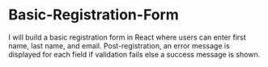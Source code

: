 # Basic-Registration-Form
I will build a basic registration form in React where users can enter first name, last name, and email. Post-registration, an error message is displayed for each field if validation fails else a success message is shown.
